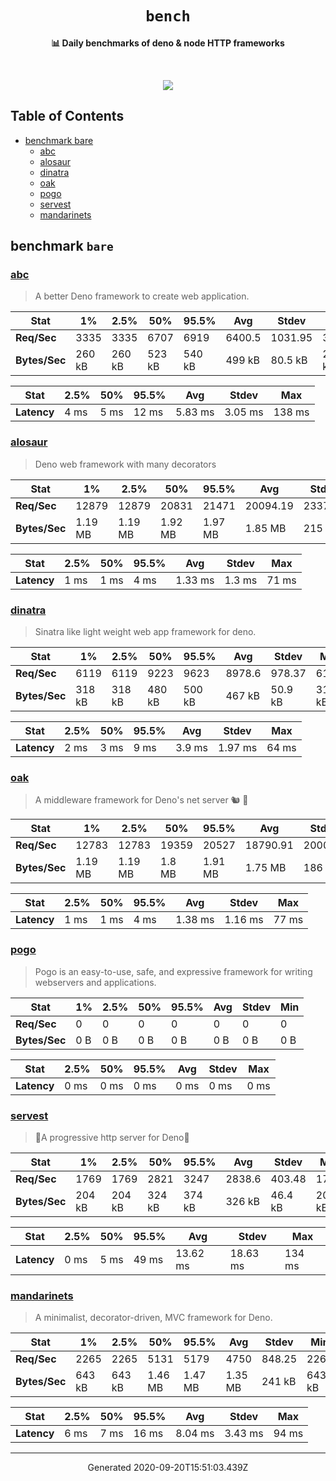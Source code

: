 <div align="center">
  <h1><code>bench</code></h1>
  <p>
    <strong>📊 Daily benchmarks of deno & node HTTP frameworks</strong>
  </p>
  <br>
  <p align="center">
    <a alt="Bench" href="https://github.com/denosaurs/bench/actions">
      <img src="https://img.shields.io/github/workflow/status/denosaurs/bench/bench" />
    </a>
  </p>
</div>

## Table of Contents

- [benchmark bare](#benchmark-bare)
  - [abc](#abc)
  - [alosaur](#alosaur)
  - [dinatra](#dinatra)
  - [oak](#oak)
  - [pogo](#pogo)
  - [servest](#servest)
  - [mandarinets](#mandarinets)

## benchmark `bare`

### [abc](https://deno.land/x/abc)

> A better Deno framework to create web application.


| **Stat**      | 1%     | 2.5%   | 50%    | 95.5%  | Avg    | Stdev   | Min    |
| ------------- | ------ | ------ | ------ | ------ | ------ | ------- | ------ |
| **Req/Sec**   | 3335   | 3335   | 6707   | 6919   | 6400.5 | 1031.95 | 3334   |
| **Bytes/Sec** | 260 kB | 260 kB | 523 kB | 540 kB | 499 kB | 80.5 kB | 260 kB |


| **Stat**    | 2.5%  | 50%   | 95.5% | Avg     | Stdev   | Max    |
| ----------- | ----- | ----- | ----- | ------- | ------- | ------ |
| **Latency** | 4 ms  | 5 ms  | 12 ms | 5.83 ms | 3.05 ms | 138 ms |


### [alosaur](https://deno.land/x/alosaur)

> Deno web framework with many decorators


| **Stat**      | 1%      | 2.5%    | 50%     | 95.5%   | Avg      | Stdev   | Min     |
| ------------- | ------- | ------- | ------- | ------- | -------- | ------- | ------- |
| **Req/Sec**   | 12879   | 12879   | 20831   | 21471   | 20094.19 | 2337.32 | 12879   |
| **Bytes/Sec** | 1.19 MB | 1.19 MB | 1.92 MB | 1.97 MB | 1.85 MB  | 215 kB  | 1.18 MB |


| **Stat**    | 2.5%  | 50%   | 95.5% | Avg     | Stdev  | Max   |
| ----------- | ----- | ----- | ----- | ------- | ------ | ----- |
| **Latency** | 1 ms  | 1 ms  | 4 ms  | 1.33 ms | 1.3 ms | 71 ms |


### [dinatra](https://github.com/syumai/dinatra)

> Sinatra like light weight web app framework for deno.


| **Stat**      | 1%     | 2.5%   | 50%    | 95.5%  | Avg    | Stdev   | Min    |
| ------------- | ------ | ------ | ------ | ------ | ------ | ------- | ------ |
| **Req/Sec**   | 6119   | 6119   | 9223   | 9623   | 8978.6 | 978.37  | 6119   |
| **Bytes/Sec** | 318 kB | 318 kB | 480 kB | 500 kB | 467 kB | 50.9 kB | 318 kB |


| **Stat**    | 2.5%  | 50%   | 95.5% | Avg    | Stdev   | Max   |
| ----------- | ----- | ----- | ----- | ------ | ------- | ----- |
| **Latency** | 2 ms  | 3 ms  | 9 ms  | 3.9 ms | 1.97 ms | 64 ms |


### [oak](https://deno.land/x/oak)

> A middleware framework for Deno's net server 🐿️ 🦕


| **Stat**      | 1%      | 2.5%    | 50%    | 95.5%   | Avg      | Stdev   | Min     |
| ------------- | ------- | ------- | ------ | ------- | -------- | ------- | ------- |
| **Req/Sec**   | 12783   | 12783   | 19359  | 20527   | 18790.91 | 2000.05 | 12781   |
| **Bytes/Sec** | 1.19 MB | 1.19 MB | 1.8 MB | 1.91 MB | 1.75 MB  | 186 kB  | 1.19 MB |


| **Stat**    | 2.5%  | 50%   | 95.5% | Avg     | Stdev   | Max   |
| ----------- | ----- | ----- | ----- | ------- | ------- | ----- |
| **Latency** | 1 ms  | 1 ms  | 4 ms  | 1.38 ms | 1.16 ms | 77 ms |


### [pogo](https://deno.land/x/pogo)

> Pogo is an easy-to-use, safe, and expressive framework
for writing webservers and applications. 


| **Stat**      | 1%    | 2.5%  | 50%   | 95.5% | Avg   | Stdev | Min   |
| ------------- | ----- | ----- | ----- | ----- | ----- | ----- | ----- |
| **Req/Sec**   | 0     | 0     | 0     | 0     | 0     | 0     | 0     |
| **Bytes/Sec** | 0 B   | 0 B   | 0 B   | 0 B   | 0 B   | 0 B   | 0 B   |


| **Stat**    | 2.5%  | 50%   | 95.5% | Avg   | Stdev | Max   |
| ----------- | ----- | ----- | ----- | ----- | ----- | ----- |
| **Latency** | 0 ms  | 0 ms  | 0 ms  | 0 ms  | 0 ms  | 0 ms  |


### [servest](https://deno.land/x/servest)

> 🌾A progressive http server for Deno🌾


| **Stat**      | 1%     | 2.5%   | 50%    | 95.5%  | Avg    | Stdev   | Min    |
| ------------- | ------ | ------ | ------ | ------ | ------ | ------- | ------ |
| **Req/Sec**   | 1769   | 1769   | 2821   | 3247   | 2838.6 | 403.48  | 1769   |
| **Bytes/Sec** | 204 kB | 204 kB | 324 kB | 374 kB | 326 kB | 46.4 kB | 203 kB |


| **Stat**    | 2.5%  | 50%   | 95.5% | Avg      | Stdev    | Max    |
| ----------- | ----- | ----- | ----- | -------- | -------- | ------ |
| **Latency** | 0 ms  | 5 ms  | 49 ms | 13.62 ms | 18.63 ms | 134 ms |


### [mandarinets](https://deno.land/x/mandarinets)

> A minimalist, 
decorator-driven, 
MVC framework for Deno.


| **Stat**      | 1%     | 2.5%   | 50%     | 95.5%   | Avg     | Stdev  | Min    |
| ------------- | ------ | ------ | ------- | ------- | ------- | ------ | ------ |
| **Req/Sec**   | 2265   | 2265   | 5131    | 5179    | 4750    | 848.25 | 2264   |
| **Bytes/Sec** | 643 kB | 643 kB | 1.46 MB | 1.47 MB | 1.35 MB | 241 kB | 643 kB |


| **Stat**    | 2.5%  | 50%   | 95.5% | Avg     | Stdev   | Max   |
| ----------- | ----- | ----- | ----- | ------- | ------- | ----- |
| **Latency** | 6 ms  | 7 ms  | 16 ms | 8.04 ms | 3.43 ms | 94 ms |


---

<p align="center">Generated 2020-09-20T15:51:03.439Z</p>